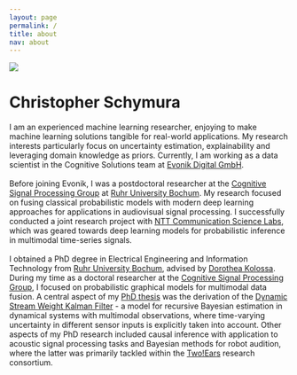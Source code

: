 ```yaml
---
layout: page
permalink: /
title: about
nav: about
---
```


<div class="text-center mt-5">
  <img class="profile-img" src="{{ 'profile-picture.png' | prepend: '/assets/img/' | prepend: site.baseurl }}">
</div>

<div class="col mt-4">
  <h1 class="title text-center font-weight-bold">Christopher Schymura</h1>
</div>

<!-- Introduction -->

<div class="col text-justify p-0">
I am an experienced machine learning researcher, enjoying to make machine learning solutions tangible for real-world applications. My research interests particularly focus on uncertainty estimation, explainability and leveraging domain knowledge as priors. Currently, I am working as a data scientist in the Cognitive Solutions team at <a href="https://digital.evonik.com/" target="_blank">Evonik Digital GmbH</a>. 
<br/><br/>
Before joining Evonik, I was a postdoctoral researcher at the <a href="https://cognitive-signal-processing.de/" target="_blank">Cognitive Signal Processing Group</a> at <a href="https://etit.ruhr-uni-bochum.de/" target="_blank">Ruhr University Bochum</a>. My research focused on fusing classical probabilistic models with modern deep learning approaches for applications in audiovisual signal processing. I successfully conducted a joint research project with <a href="http://www.kecl.ntt.co.jp/english/index.html/" target="_blank">NTT Communication Science Labs</a>, which was geared towards deep learning models for probabilistic inference in multimodal time-series signals.
<br/><br/>
I obtained a PhD degree in Electrical Engineering and Information Technology from <a href="https://etit.ruhr-uni-bochum.de/" target="_blank">Ruhr University Bochum</a>, advised by <a href="https://etit.ruhr-uni-bochum.de/fakultaet/professuren/prof-dr-ing-dorothea-kolossa/" target="_blank">Dorothea Kolossa</a>. During my time as a doctoral researcher at the <a href="https://cognitive-signal-processing.de/" target="_blank">Cognitive Signal Processing Group</a>, I focused on probabilistic graphical models for multimodal data fusion. A central aspect of my <a href="https://hss-opus.ub.ruhr-uni-bochum.de/opus4/frontdoor/index/index/year/2020/docId/6987/" target="_blank">PhD thesis</a> was the derivation of the <a href="https://ieeexplore.ieee.org/document/9037104" target="_blank">Dynamic Stream Weight Kalman Filter</a> - a model for recursive Bayesian estimation in dynamical systems with multimodal observations, where time-varying uncertainty in different sensor inputs is explicitly taken into account. Other aspects of my PhD research included causal inference with application to acoustic signal processing tasks and Bayesian methods for robot audition, where the latter was primarily tackled within the <a href="http://twoears.eu/" target="_blank">Two!Ears</a> research consortium.
<br/><br/>
</div>

<!-- News 
<div class="news mt-3 p-0">
  <h1 class="title mb-4 p-0">news</h1>
  {% assign news = site.news | reverse %}
  {% for item in news limit: site.news_limit %}
    <div class="row p-0">
      <div class="col-sm-2 p-0">
        <span class="badge info-color-dark font-weight-bold text-uppercase align-middle date ml-3">
          {{ item.date | date: "%b %-d, %Y" }}
        </span>
      </div>
      <div class="col-sm-10 mt-2 mt-sm-0 ml-3 ml-md-0 p-0 font-weight-light text">
        <p>{{ item.content | remove: '<p>' | remove: '</p>' | emojify }}</p>
      </div>
    </div>
  {% endfor %}
</div>-->
